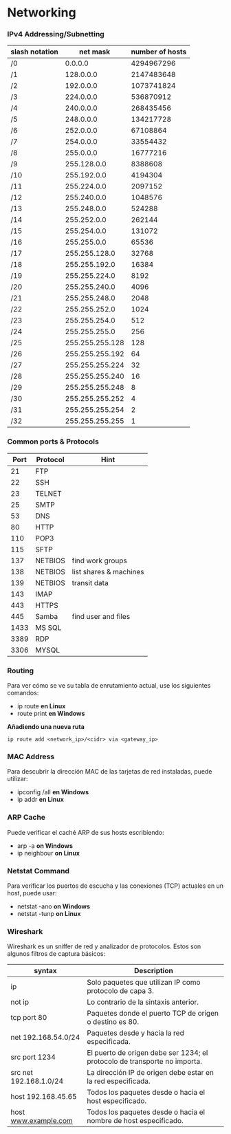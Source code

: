 # Networking

### IPv4 Addressing/Subnetting
| slash notation | net mask        | number of hosts |
|----------------|-----------------|-----------------|
| /0             | 0.0.0.0         | 4294967296      |
| /1             | 128.0.0.0       | 2147483648      |
| /2             | 192.0.0.0       | 1073741824      |
| /3             | 224.0.0.0       | 536870912       |
| /4             | 240.0.0.0       | 268435456       |
| /5             | 248.0.0.0       | 134217728       |
| /6             | 252.0.0.0       | 67108864        |
| /7             | 254.0.0.0       | 33554432        |
| /8             | 255.0.0.0       | 16777216        |
| /9             | 255.128.0.0     | 8388608         |
| /10            | 255.192.0.0     | 4194304         |
| /11            | 255.224.0.0     | 2097152         |
| /12            | 255.240.0.0     | 1048576         |
| /13            | 255.248.0.0     | 524288          |
| /14            | 255.252.0.0     | 262144          |
| /15            | 255.254.0.0     | 131072          |
| /16            | 255.255.0.0     | 65536           |
| /17            | 255.255.128.0   | 32768           |
| /18            | 255.255.192.0   | 16384           |
| /19            | 255.255.224.0   | 8192            |
| /20            | 255.255.240.0   | 4096            |
| /21            | 255.255.248.0   | 2048            |
| /22            | 255.255.252.0   | 1024            |
| /23            | 255.255.254.0   | 512             |
| /24            | 255.255.255.0   | 256             |
| /25            | 255.255.255.128 | 128             |
| /26            | 255.255.255.192 | 64              |
| /27            | 255.255.255.224 | 32              |
| /28            | 255.255.255.240 | 16              |
| /29            | 255.255.255.248 | 8               |
| /30            | 255.255.255.252 | 4               |
| /31            | 255.255.255.254 | 2               |
| /32            | 255.255.255.255 | 1               |

### Common ports & Protocols
| Port | Protocol | Hint                   |
|------|----------|------------------------|
| 21   | FTP      |                        |
| 22   | SSH      |                        |
| 23   | TELNET   |                        |
| 25   | SMTP     |                        |
| 53   | DNS      |                        |
| 80   | HTTP     |                        |
| 110  | POP3     |                        |
| 115  | SFTP     |                        |
| 137  | NETBIOS  | find work groups       |
| 138  | NETBIOS  | list shares & machines |
| 139  | NETBIOS  | transit data           |
| 143  | IMAP     |                        |
| 443  | HTTPS    |                        |
| 445  | Samba    | find user and files    | 
| 1433 | MS SQL   |                        |
| 3389 | RDP      |                        |
| 3306 | MYSQL    |                        |

### Routing
Para ver cómo se ve su tabla de enrutamiento actual, use los siguientes comandos:
- ip route <b>en Linux</b>
- route print <b>en Windows</b>

**Añadiendo una nueva ruta**
```
ip route add <network_ip>/<cidr> via <gateway_ip>
```

### MAC Address
Para descubrir la dirección MAC de las tarjetas de red instaladas, puede utilizar:
- ipconfig /all <b>en Windows</b>
- ip addr <b>en Linux</b>

### ARP Cache
Puede verificar el caché ARP de sus hosts escribiendo:
- arp -a <b>on Windows</b>
- ip neighbour <b>on Linux</b>

### Netstat Command
Para verificar los puertos de escucha y las conexiones (TCP) actuales en un host, puede usar:
- netstat -ano <b>on Windows</b>
- netstat -tunp <b>on Linux</b>

### Wireshark

Wireshark es un sniffer de red y analizador de protocolos.
Estos son algunos filtros de captura básicos:

| syntax                   | Description                                                                                  |
|--------------------------|----------------------------------------------------------------------------------------------|
| ip                       | Solo paquetes que utilizan IP como protocolo de capa 3.                                      |
| not ip                   | Lo contrario de la sintaxis anterior.                                                        |
| tcp port 80              | Paquetes donde el puerto TCP de origen o destino es 80.                                      |
| net 192.168.54.0/24      | Paquetes desde y hacia la red especificada.                                                  |
| src port 1234            | El puerto de origen debe ser 1234; el protocolo de transporte no importa.                    |
| src net 192.168.1.0/24   | La dirección IP de origen debe estar en la red especificada.                                 |
| host 192.168.45.65       | Todos los paquetes desde o hacia el host especificado.                                       |
| host www.example.com     | Todos los paquetes desde o hacia el nombre de host especificado.                             |
